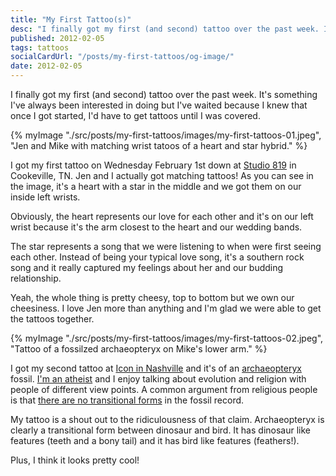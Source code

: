 ```yaml
---
title: "My First Tattoo(s)"
desc: "I finally got my first (and second) tattoo over the past week. It's something I've always been interested in doing but I've waited because I knew that once I got started, I'd have to get tattoos until I was covered."
published: 2012-02-05
tags: tattoos
socialCardUrl: "/posts/my-first-tattoos/og-image/"
date: 2012-02-05
---
```

I finally got my first (and second) tattoo over the past week. It's something I've always been interested in doing but I've waited because I knew that once I got started, I'd have to get tattoos until I was covered.

{% myImage "./src/posts/my-first-tattoos/images/my-first-tattoos-01.jpeg", "Jen and Mike with matching wrist tatoos of a heart and star hybrid." %}

I got my first tattoo on Wednesday February 1st down at [Studio 819](https://www.facebook.com/pages/Studio-819/146659945381598) in Cookeville, TN. Jen and I actually got matching tattoos! As you can see in the image, it's a heart with a star in the middle and we got them on our inside left wrists.

Obviously, the heart represents our love for each other and it's on our left wrist because it's the arm closest to the heart and our wedding bands.

The star represents a song that we were listening to when were first seeing each other. Instead of being your typical love song, it's a southern rock song and it really captured my feelings about her and our budding relationship.

Yeah, the whole thing is pretty cheesy, top to bottom but we own our cheesiness. I love Jen more than anything and I'm glad we were able to get the tattoos together.

{% myImage "./src/posts/my-first-tattoos/images/my-first-tattoos-02.jpeg", "Tattoo of a fossilzed archaeopteryx on Mike's lower arm." %}

I got my second tattoo at [Icon in Nashville](http://icontattoo.com/) and it's of an [archaeopteryx](http://en.wikipedia.org/wiki/Archaeopteryx) fossil. [I'm an atheist](/posts/why-im-an-atheist/) and I enjoy talking about evolution and religion with people of different view points. A common argument from religious people is that [there are no transitional forms](http://www.icr.org/fossils-stasis/) in the fossil record.

My tattoo is a shout out to the ridiculousness of that claim. Archaeopteryx is clearly a transitional form between dinosaur and bird. It has dinosaur like features (teeth and a bony tail) and it has bird like features (feathers!).

Plus, I think it looks pretty cool!